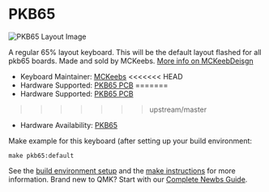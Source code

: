 # PKB65

![PKB65 Layout Image](https://i.imgur.com/0bqpIb8.png)

A regular 65% layout keyboard. This will be the default layout flashed for all pkb65 boards.
Made and sold by MCKeebs. [More info on MCKeebDeisgn](https://www.mckeebdesign.com)

* Keyboard Maintainer: [MCKeebs](https://github.com/chrisquocmai)
<<<<<<< HEAD
* Hardware Supported: [PKB65 PCB](https://https://mckeebdesign.com/PKB65/)
=======
* Hardware Supported: [PKB65 PCB](https://mckeebdesign.com/PKB65/)
>>>>>>> upstream/master
* Hardware Availability: [PKB65](https://mckeebdesign.com/PKB65/)

Make example for this keyboard (after setting up your build environment:
    
    make pkb65:default

See the [build environment setup](https://docs.qmk.fm/#/getting_started_build_tools) and the [make instructions](https://docs.qmk.fm/#/getting_started_make_guide) for more information. Brand new to QMK? Start with our [Complete Newbs Guide](https://docs.qmk.fm/#/newbs).

